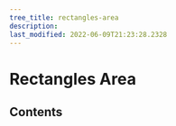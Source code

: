 ```yaml
---
tree_title: rectangles-area
description: 
last_modified: 2022-06-09T21:23:28.2328
---
```


# Rectangles Area

## Contents
